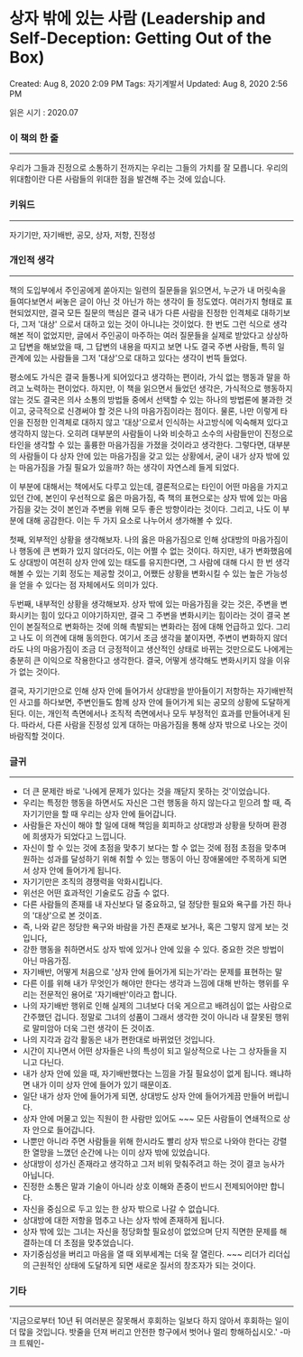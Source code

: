 # 상자 밖에 있는 사람 (Leadership and Self-Deception: Getting Out of the Box)

Created: Aug 8, 2020 2:09 PM
Tags: 자기계발서
Updated: Aug 8, 2020 2:56 PM

읽은 시기 : 2020.07

### 이 책의 한 줄

---

우리가 그들과 진정으로 소통하기 전까지는 우리는 그들의 가치를 잘 모릅니다. 우리의 위대함이란 다른 사람들의 위대한 점을 발견해 주는 것에 있습니다.

### 키워드

---

자기기만, 자기배반, 공모, 상자, 저항, 진정성

### 개인적 생각

---

 책의 도입부에서 주인공에게 쏟아지는 일련의 질문들을 읽으면서, 누군가 내 머릿속을 들여다보면서 써놓은 글이 아닌 것 아닌가 하는 생각이 들 정도였다. 여러가지 형태로 표현되었지만, 결국 모든 질문의 핵심은 결국 내가 다른 사람을 진정한 인격체로 대하기보다, 그저 '대상' 으로서 대하고 있는 것이 아니냐는 것이었다. 한 번도 그런 식으로 생각해본 적이 없었지만, 글에서 주인공이 마주하는 여러 질문들을 실제로 받았다고 상상하고 답변을 해보았을 때, 그 답변의 내용을 따지고 보면 나도 결국 주변 사람들, 특히 일 관계에 있는 사람들을 그저 '대상'으로 대하고 있다는 생각이 번뜩 들었다.

 평소에도 가식은 결국 들통나게 되어있다고 생각하는 편이라, 가식 없는 행동과 말을 하려고 노력하는 편이었다. 하지만, 이 책을 읽으면서 들었던 생각은, 가식적으로 행동하지 않는 것도 결국은 의사 소통의 방법들 중에서 선택할 수 있는 하나의 방법론에 불과한 것이고, 궁극적으로 신경써야 할 것은 나의 마음가짐이라는 점이다. 물론, 나만 이렇게 타인을 진정한 인격체로 대하지 않고 '대상'으로서 인식하는 사고방식에 익숙해져 있다고 생각하지 않는다. 오히려 대부분의 사람들이 나와 비슷하고 소수의 사람들만이 진정으로 타인을 생각할 수 있는 훌륭한 마음가짐을 가졌을 것이라고 생각한다. 그렇다면, 대부분의 사람들이 다 상자 안에 있는 마음가짐을 갖고 있는 상황에서, 굳이 내가 상자 밖에 있는 마음가짐을 가질 필요가 있을까? 하는 생각이 자연스레 들게 되었다.

 이 부분에 대해서는 책에서도 다루고 있는데, 결론적으로는 타인이 어떤 마음을 가지고 있던 간에, 본인이 우선적으로 옳은 마음가짐, 즉 책의 표현으로는 상자 밖에 있는 마음가짐을 갖는 것이 본인과 주변을 위해 모두 좋은 방향이라는 것이다. 그리고, 나도 이 부분에 대해 공감한다. 이는 두 가지 요소로 나누어서 생가해볼 수 있다.

 첫째, 외부적인 상황을 생각해보자. 나의 옳은 마음가짐으로 인해 상대방의 마음가짐이나 행동에 큰 변화가 있지 않더라도, 이는 어쩔 수 없는 것이다. 하지만, 내가 변화했음에도 상대방이 여전히 상자 안에 있는 태도를 유지한다면, 그 사람에 대해 다시 한 번 생각해볼 수 있는 기회 정도는 제공할 것이고, 어쨌든 상황을 변화시킬 수 있는 높은 가능성을 얻을 수 있다는 점 자체에서도 의미가 있다.

 두번째, 내부적인 상황을 생각해보자. 상자 밖에 있는 마음가짐을 갖는 것은, 주변을 변화시키는 힘이 있다고 이야기하지만, 결국 그 주변을 변화시키는 힘이라는 것이 결국 본인이 본질적으로 변화하는 것에 의해 촉발되는 변화라는 점에 대해 언급하고 있다. 그리고 나도 이 의견에 대해 동의한다. 여기서 조금 생각을 붙이자면, 주변이 변화하지 않더라도 나의 마음가짐이 조금 더 긍정적이고 생산적인 상태로 바뀌는 것만으로도 나에게는 충분히 큰 이익으로 작용한다고 생각한다. 결국, 어떻게 생각해도 변화시키지 않을 이유가 없는 것이다.

 

 결국, 자기기만으로 인해 상자 안에 들어가서 상대방을 받아들이기 저항하는 자기배반적인 사고를 하다보면, 주변인들도 함께 상자 안에 들어가게 되는 공모의 상황에 도달하게 된다. 이는, 개인적 측면에서나 조직적 측면에서나 모두 부정적인 효과를 만들어내게 된다. 따라서, 다른 사람을 진정성 있게 대하는 마음가짐을 통해 상자 밖으로 나오는 것이 바람직할 것이다.

### 글귀

---

- 더 큰 문제란 바로 '나에게 문제가 있다는 것을 깨닫지 못하는 것'이었습니다.
- 우리는 특정한 행동을 하면서도 자신은 그런 행동을 하지 않는다고 믿으려 할 때, 즉 자기기만을 할 때 우리는 상자 안에 들어갑니다.
- 사람들은 자신이 해야 할 일에 대해 책임을 회피하고 상대방과 상황을 탓하며 환경에 희생자가 되었다고 느낍니다.
- 자신이 할 수 있는 것에 초점을 맞추기 보다는 할 수 없는 것에 점점 초점을 맞추며 원하는 성과를 달성하기 위해 취할 수 있는 행동이 아닌 장애물에만 주목하게 되면서 상자 안에 들어가게 됩니다.
- 자기기만은 조직의 경쟁력을 악화시킵니다.
- 위선은 어떤 효과적인 기술로도 감출 수 없다.
- 다른 사람들의 존재를 내 자신보다 덜 중요하고, 덜 정당한 필요와 욕구를 가진 하나의 '대상'으로 본 것이죠.
- 즉, 나와 같은 정당한 욕구와 바람을 가진 존재로 보거나, 혹은 그렇지 않게 보는 것입니다,
- 강한 행동을 취하면서도 상자 밖에 있거나 안에 있을 수 있다. 중요한 것은 방법이 아닌 마음가짐.
- 자기배반, 어떻게 처음으로 '상자 안에 들어가게 되는가'라는 문제를 표현하는 말
- 다른 이를 위해 내가 무엇인가 해야만 한다는 생각과 느낌에 대해 반하는 행위를 우리는 전문적인 용어로 '자기배반'이라고 합니다.
- 나의 자기배반 행위로 인해 실제의 그녀보다 더욱 게으르고 배려심이 없는 사람으로 간주했던 겁니다. 정말로 그녀의 성품이 그래서 생각한 것이 아니라 내 잘못된 행위로 말미암아 더욱 그런 생각이 든 것이죠.
- 나의 지각과 감각 활동은 내가 편한대로 바뀌었던 것입니다.
- 시간이 지나면서 어떤 상자들은 나의 특성이 되고 일상적으로 나는 그 상자들을 지니고 다닌다.
- 내가 상자 안에 있을 때, 자기배반했다는 느낌을 가질 필요성이 없게 됩니다. 왜냐하면 내가 이미 상자 안에 들어가 있기 때문이죠.
- 일단 내가 상자 안에 들어가게 되면, 상대방도 상자 안에 들어가게끔 만들어 버립니다.
- 상자 안에 머물고 있는 직원이 한 사람만 있어도 ~~~ 모든 사람들이 연쇄적으로 상자 안으로 들어갑니다.
- 나뿐만 아니라 주면 사람들을 위해 한시라도 빨리 상자 밖으로 나와야 한다는 강렬한 열망을 느꼈던 순간에 나는 이미 상자 밖에 있었습니다.
- 상대방이 성가신 존재라고 생각하고 그저 비위 맞춰주려고 하는 것이 결코 능사가 아닙니다.
- 진정한 소통은 말과 기술이 아니라 상호 이해와 존중이 반드시 전제되어야만 합니다.
- 자신을 중심으로 두고 있는 한 상자 밖으로 나갈 수 없습니다.
- 상대방에 대한 저항을 멈추고 나는 상자 밖에 존재하게 됩니다.
- 상자 밖에 있는 그녀는 자신을 정당화할 필요성이 없었으며 단지 직면한 문제를 해결하는데 더 초점을 맞추었습니다.
- 자기중심성을 버리고 마음을 열 때 외부세계는 더욱 잘 열린다. ~~~ 리더가 리더십의 근원적인 상태에 도달하게 되면 새로운 질서의 창조자가 되는 것이다.

### 기타

---

'지금으로부터 10년 뒤 여러분은 잘못해서 후회하는 일보다 하지 않아서 후회하는 일이 더 많을 것입니다. 밧줄을 던져 버리고 안전한 항구에서 벗어나 멀리 항해하십시오.' -마크 트웨인-